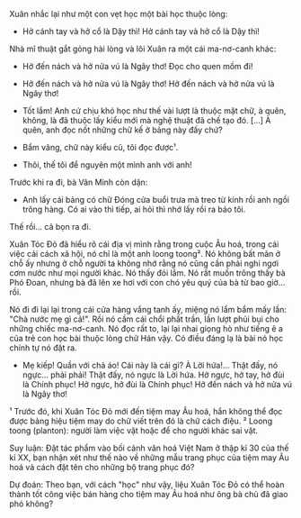 Xuân nhắc lại như một con vẹt học một bài học thuộc lòng:

- Hở cánh tay và hở cổ là Dậy thì! Hở cánh tay và hở cổ là Dậy thì!

Nhà mĩ thuật gắt gỏng hài lòng và lôi Xuân ra một cái ma-nơ-canh khác:

- Hở đến nách và hở nửa vú là Ngây thơ! Đọc cho quen mồm đi!

- Hở đến nách và hở nửa vú là Ngây thơ! Hở đến nách và hở nửa vú là Ngây thơ!

- Tốt lắm! Anh cứ chịu khó học như thế vài lượt là thuộc mặt chữ, à quên, không, là đã thuộc lấy kiểu mới mà nghệ thuật đã chế tạo đó. [...] À quên, anh đọc nốt những chữ kế ở bảng này đấy chứ?

- Bẩm vâng, chữ này kiểu cũ, tôi đọc được¹.

- Thôi, thế tôi để nguyên một mình anh với anh!

Trước khi ra đi, bà Vân Minh còn dặn:

- Anh lấy cái bảng có chữ Đóng cửa buổi trưa mà treo từ kính rồi anh ngồi trông hàng. Có ai vào thì tiếp, ai hỏi thì nhớ lấy rồi ra báo tôi.

Thế rồi... cả bọn ra đi.

Xuân Tóc Đỏ đã hiểu rõ cái địa vị mình rằng trong cuộc Âu hoá, trong cái việc cải cách xã hội, nó chỉ là một anh loong toong². Nó không bất mãn ở chỗ ấy nhưng ở chỗ người ta không nhớ rằng nó cũng cần phải nghi ngơi cơm nước như mọi người khác. Nó thấy đói lắm. Nó rất muốn trông thấy bà Phó Đoan, nhưng bà đã lên xe hơi với con chó yêu quý của bà từ bao giờ... rồi.

Nó đi đi lại lại trong cái cửa hàng vắng tanh ấy, miệng nó lẩm bẩm mấy lần: "Chà nước mẹ gì cả!". Rồi nó cầm cái chổi phất trần, lần lượt phủi bụi cho những chiếc ma-nơ-canh. Nó đọc rất to, lại lại nhai giọng hò như tiếng ê a của trẻ con học bài thuộc lòng chữ Hán vậy. Có điều đáng lạ là bài nó học chính tự nó đặt ra.

- Mẹ kiếp! Quần với chả áo! Cái này là cái gì? À Lời hứa!... Thật đấy, nó ngực... phải phải! Thật đấy, nó ngực là Lời hứa. Hở ngực, hở tay, hở đùi là Chính phục! Hở ngực, hở đùi là Chính phục! Hở đến nách và hở nửa vú là Ngây thơ!

¹ Trước đó, khi Xuân Tóc Đỏ mới đến tiệm may Âu hoá, hắn không thể đọc được bảng hiệu tiệm may do chữ viết trên đó là chữ cách điệu.
² Loong toong (planton): người làm việc vặt hoặc để cho người khác sai vặt.

Suy luận:
Đặt tác phẩm vào bối cảnh văn hoá Việt Nam ở thập kỉ 30 của thế kỉ XX, bạn nhận xét như thế nào về những mẫu trang phục của tiệm may Âu hoá và cách đặt tên cho những bộ trang phục đó?

Dự đoán:
Theo bạn, với cách "học" như vậy, liệu Xuân Tóc Đỏ có thể hoàn thành tốt công việc bán hàng cho tiệm may Âu hoá như ông bà chủ đã giao phó không?